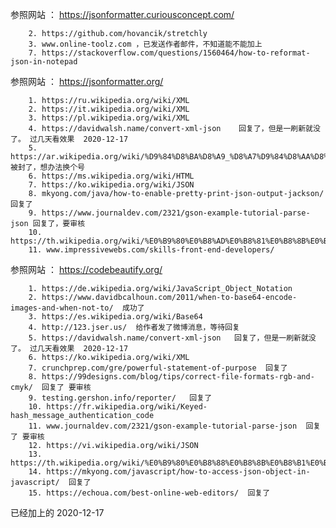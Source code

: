    参照网站 ： https://jsonformatter.curiousconcept.com/


		2. https://github.com/hovancik/stretchly 
		3. www.online-toolz.com ，已发送作者邮件，不知道能不能加上
		7. https://stackoverflow.com/questions/1560464/how-to-reformat-json-in-notepad  


   参照网站 ：  https://jsonformatter.org/
	
		1. https://ru.wikipedia.org/wiki/XML  
		2. https://it.wikipedia.org/wiki/XML  
		3. https://pl.wikipedia.org/wiki/XML  
		4. https://davidwalsh.name/convert-xml-json    回复了，但是一刷新就没了。 过几天看效果  2020-12-17
		5. https://ar.wikipedia.org/wiki/%D9%84%D8%BA%D8%A9_%D8%A7%D9%84%D8%AA%D8%B1%D9%85%D9%8A%D8%B2_%D8%A7%D9%84%D9%82%D8%A7%D8%A8%D9%84%D8%A9_%D9%84%D9%84%D8%A7%D9%85%D8%AA%D8%AF%D8%A7%D8%AF  被封了，想办法换个号
		6. https://ms.wikipedia.org/wiki/HTML
		7. https://ko.wikipedia.org/wiki/JSON
		8. mkyong.com/java/how-to-enable-pretty-print-json-output-jackson/  回复了
		9. https://www.journaldev.com/2321/gson-example-tutorial-parse-json 回复了，要审核
		10. https://th.wikipedia.org/wiki/%E0%B9%80%E0%B8%AD%E0%B8%81%E0%B8%8B%E0%B9%8C%E0%B9%80%E0%B8%AD%E0%B9%87%E0%B8%A1%E0%B9%81%E0%B8%AD%E0%B8%A5
		11. www.impressivewebs.com/skills-front-end-developers/  
	

   参照网站 ：  https://codebeautify.org/
	
		1. https://de.wikipedia.org/wiki/JavaScript_Object_Notation 
		2. https://www.davidbcalhoun.com/2011/when-to-base64-encode-images-and-when-not-to/  成功了
		3. https://es.wikipedia.org/wiki/Base64
		4. http://123.jser.us/  给作者发了微博消息，等待回复
		5. https://davidwalsh.name/convert-xml-json   回复了，但是一刷新就没了。 过几天看效果  2020-12-17
		6. https://ko.wikipedia.org/wiki/XML
		7. crunchprep.com/gre/powerful-statement-of-purpose  回复了
		8. https://99designs.com/blog/tips/correct-file-formats-rgb-and-cmyk/  回复了 要审核
		9. testing.gershon.info/reporter/   回复了 
		10. https://fr.wikipedia.org/wiki/Keyed-hash_message_authentication_code  
		11. www.journaldev.com/2321/gson-example-tutorial-parse-json  回复了 要审核
		12. https://vi.wikipedia.org/wiki/JSON
		13. https://th.wikipedia.org/wiki/%E0%B9%80%E0%B8%88%E0%B8%8B%E0%B8%B1%E0%B8%99
		14. https://mkyong.com/javascript/how-to-access-json-object-in-javascript/  回复了
		15. https://echoua.com/best-online-web-editors/  回复了
  



已经加上的  2020-12-17 





